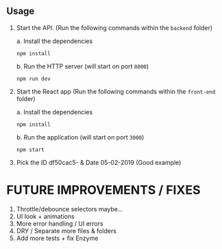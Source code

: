 ## Usage

1. Start the API. (Run the following commands within the `backend` folder)

   a. Install the dependencies
   ```
   npm install
   ```
   
   b. Run the HTTP server (will start on port `8000`)
   ```
   npm run dev
   ```
2. Start the React app  (Run the following commands within the `front-end` folder)

    a. Install the dependencies
   ```
   npm install
   ```
   
   b. Run the application (will start on port `3000`)
   ```
   npm start
   ```
3. Pick the ID df50cac5- & Date 05-02-2019 (Good example)

# FUTURE IMPROVEMENTS / FIXES
1. Throttle/debounce selectors maybe...
2. UI look + animations
3. More error handling / UI errors
4. DRY / Separate more files & folders
5. Add more tests + fix Enzyme
